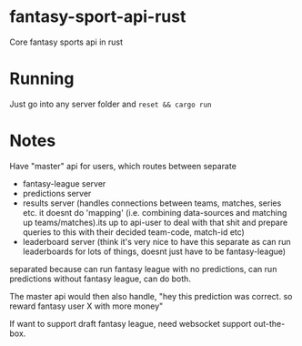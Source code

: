 # fantasy-sport-api-rust
Core fantasy sports api in rust

# Running
Just go into any server folder and `reset && cargo run`

# Notes
Have "master" api for users, which routes between separate
- fantasy-league server
- predictions server
- results server (handles connections between teams, matches, series etc. it doesnt do 'mapping' (i.e. combining data-sources and matching up teams/matches).its up to api-user to deal with that shit and prepare queries to this with their decided team-code, match-id etc)
- leaderboard server (think it's very nice to have this separate as can run leaderboards for lots of things, doesnt just have to be fantasy-league)

separated because can run fantasy league with no predictions, can run predictions without fantasy league, can do both.

The master api would then also handle, "hey this prediction was correct. so reward fantasy user X with more money"

If want to support draft fantasy league, need websocket support out-the-box.
